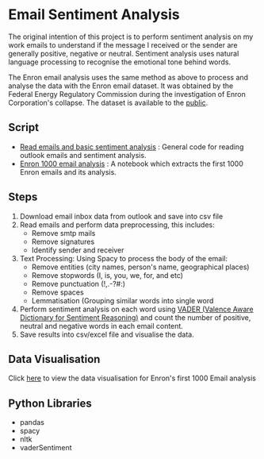 # Email Sentiment Analysis

The original intention of this project is to perform sentiment analysis on my work emails to understand if the message I received or the sender are generally positive, negative or neutral. Sentiment analysis uses natural language processing to recognise the emotional tone behind words. 

The Enron email analysis uses the same method as above to process and analyse the data with the Enron email dataset. It was obtained by the Federal Energy Regulatory Commission during the investigation of Enron Corporation's collapse. The dataset is available to the [public](https://www.cs.cmu.edu/~./enron/).

## Script
- [Read emails and basic sentiment analysis](https://github.com/yvien226/Natural-Language-Processing/blob/main/Email%20Sentiment%20Analysis/Read%20emails%20and%20basic%20sentiment%20analysis.py) : General code for reading outlook emails and sentiment analysis.
- [Enron 1000 email analysis](https://github.com/yvien226/Natural-Language-Processing/blob/main/Email%20Sentiment%20Analysis/Enron%201000%20email%20analysis.ipynb) : A notebook which extracts the first 1000 Enron emails and its analysis.

## Steps
1. Download email inbox data from outlook and save into csv file
2. Read emails and perform data preprocessing, this includes:
    - Remove smtp mails
    - Remove signatures
    - Identify sender and receiver
3. Text Processing: Using Spacy to process the body of the email:
    - Remove entities (city names, person's name, geographical places)
    - Remove stopwords (I, is, you, we, for, and etc)
    - Remove punctuation (!,.-?#:)
    - Remove spaces
    - Lemmatisation (Grouping similar words into single word
4. Perform sentiment analysis on each word using [VADER (Valence Aware Dictionary for Sentiment Reasoning)](https://github.com/cjhutto/vaderSentiment) and count the number of positive, neutral and negative words in each email content.
5. Save results into csv/excel file and visualise the data.

## Data Visualisation
Click [here](https://app.powerbi.com/view?r=eyJrIjoiOTgyZmM4OTctZDQ5NS00M2VjLWEyMjEtNGU1ZDI3MjkwNDkyIiwidCI6ImY5OGI0MDAzLTIzY2UtNGQyNS1iZmM2LWU0Nzg1YzNlMGUyZiJ9) to view the data visualisation for Enron's first 1000 Email analysis 

## Python Libraries
- pandas
- spacy
- nltk
- vaderSentiment



